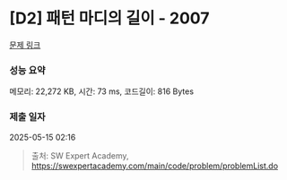 # [D2] 패턴 마디의 길이 - 2007 

[문제 링크](https://swexpertacademy.com/main/code/problem/problemDetail.do?contestProbId=AV5P1kNKAl8DFAUq) 

### 성능 요약

메모리: 22,272 KB, 시간: 73 ms, 코드길이: 816 Bytes

### 제출 일자

2025-05-15 02:16



> 출처: SW Expert Academy, https://swexpertacademy.com/main/code/problem/problemList.do